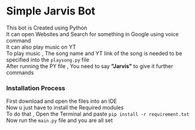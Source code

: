 #  Simple Jarvis Bot

This bot is Created using Python <br>
It can open Websites and Search for something in Google using voice command <br>
It can also play music on YT <br>
To play music , The song name and YT link of the song is needed to be specified into the ```playsong.py``` file <br>
After running the PY file , You need to say **"Jarvis"** to give it further commands


### Installation Process

First download and open the files into an IDE <br>
Now u just have to install the Required modules <br>
To do that , Open the Terminal and paste ```pip install -r requirement.txt``` <br>
Now run the ```main.py``` file and you are all set